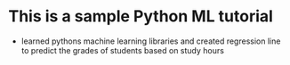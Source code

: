 # This is a sample Python ML tutorial

- learned pythons machine learning libraries and created regression line to predict the grades of students based on study hours